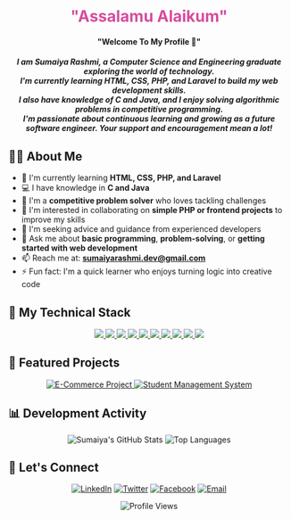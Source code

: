 <h1 align="center"> <span style="color: #d64d9e">"Assalamu Alaikum"</span> </h1>
<h4 align="center"> "Welcome To My Profile 💐" </h4>


<h5 align="center">
  I am Sumaiya Rashmi, a Computer Science and Engineering graduate exploring the world of technology.<br>
  I'm currently learning HTML, CSS, PHP, and Laravel to build my web development skills.<br>
  I also have knowledge of C and Java, and I enjoy solving algorithmic problems in competitive programming.<br>
  I'm passionate about continuous learning and growing as a future software engineer. Your support and encouragement mean a lot!
</h5>

## 👩‍💻 About Me
- 🌱 I'm currently learning **HTML, CSS, PHP, and Laravel**
- 💻 I have knowledge in **C and Java**
- 🧠 I'm a **competitive problem solver** who loves tackling challenges
- 👯 I'm interested in collaborating on **simple PHP or frontend projects** to improve my skills
- 🤝 I'm seeking advice and guidance from experienced developers
- 💬 Ask me about **basic programming**, **problem-solving**, or **getting started with web development**
- 📫 Reach me at: **sumaiyarashmi.dev@gmail.com**
- ⚡ Fun fact: I'm a quick learner who enjoys turning logic into creative code

## 🚀 My Technical Stack
<p align="center">
  <a href="https://www.php.net/" target="_blank"> <img src="https://img.icons8.com/officel/40/000000/php-logo.png"/> </a>
  <a href="https://laravel.com/" target="_blank"> <img src="https://img.icons8.com/fluency/48/000000/laravel.png"/> </a>
  <a href="https://www.mysql.com/" target="_blank"> <img src="https://img.icons8.com/fluency/48/000000/mysql-logo.png"/> </a>
  <a href="https://www.w3.org/html/" target="_blank"> <img src="https://img.icons8.com/color/48/000000/html-5.png"/> </a>
  <a href="https://www.w3schools.com/css/" target="_blank"> <img src="https://img.icons8.com/color/48/000000/css3.png"/> </a>
  <a href="https://getbootstrap.com" target="_blank"> <img src="https://img.icons8.com/color/48/000000/bootstrap.png"/> </a>
  <a href="https://www.javascript.com/" target="_blank"> <img src="https://img.icons8.com/color/48/000000/javascript.png"/> </a>
  <a href="https://git-scm.com/" target="_blank"> <img src="https://img.icons8.com/color/48/000000/git.png"/> </a>
  <a href="https://www.java.com/" target="_blank"> <img src="https://img.icons8.com/color/48/000000/java-coffee-cup-logo.png"/> </a>
  <a href="https://code.visualstudio.com/" target="_blank"> <img src="https://img.icons8.com/fluent/48/000000/visual-studio-code-2019.png"/> </a>
</p>

## 🌟 Featured Projects
<p align="center">
  <a href="https://github.com/sumaiya-18/Laravel-Ecommerce">
    <img src="https://github-readme-stats.vercel.app/api/pin/?username=sumaiya-18&repo=Laravel-Ecommerce&theme=radical" alt="E-Commerce Project">
  </a>
  <a href="https://github.com/sumaiya-18/Student-Management-System">
    <img src="https://github-readme-stats.vercel.app/api/pin/?username=sumaiya-18&repo=Student-Management-System&theme=radical" alt="Student Management System">
  </a>
</p>

## 📊 Development Activity
<p align="center">
  <img alt="Sumaiya's GitHub Stats" src="https://github-readme-stats.vercel.app/api?username=sumaiya-18&show_icons=true&count_private=true&theme=radical&hide_border=true&bg_color=0D1117&title_color=d64d9e&icon_color=d64d9e" />
  <img alt="Top Languages" src="https://github-readme-stats.vercel.app/api/top-langs/?username=sumaiya-18&langs_count=8&count_private=true&layout=compact&theme=radical&hide_border=true&bg_color=0D1117&title_color=d64d9e" />
</p>

## 🌈 Let's Connect
<p align="center">
  <a href="https://www.linkedin.com/in/sumaiya-18/" target="_blank"><img src="https://img.icons8.com/color/48/000000/linkedin.png" alt="LinkedIn"/></a>
  <a href="https://twitter.com/sumaiya_tech" target="_blank"><img src="https://img.icons8.com/color/48/000000/twitter.png" alt="Twitter"/></a>
  <a href="https://www.facebook.com/sumaiya.rashmi.official" target="_blank"><img src="https://img.icons8.com/color/48/000000/facebook.png" alt="Facebook"/></a>
  <a href="mailto:sumaiyarashmi.dev@gmail.com"><img src="https://img.icons8.com/color/48/000000/gmail.png" alt="Email"/></a>
</p>

<p align="center">
  <img src="https://komarev.com/ghpvc/?username=sumaiya-18&label=Profile%20Views&color=d64d9e&style=flat" alt="Profile Views" />
</p>
